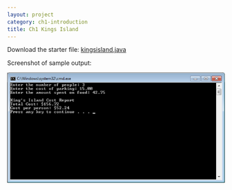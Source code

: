 ```yaml
---
layout: project
category: ch1-introduction
title: Ch1 Kings Island
---
```


Download the starter file: [kingsisland.java](_apcsa/ch1introduction/kingsisland.md)

Screenshot of sample output:

![sample output](_apcsa/ch1introduction/kingsislandsampleoutput.png)
